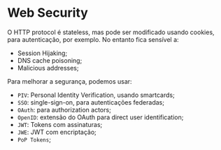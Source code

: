 # Web Security

O HTTP protocol é stateless, mas pode ser modificado usando cookies, para autenticação, por exemplo. No entanto fica sensível a:

- Session Hijaking;
- DNS cache poisoning;
- Malicious addresses;

Para melhorar a segurança, podemos usar:

- `PIV`: Personal Identity Verification, usando smartcards;
- `SSO`: single-sign-on, para autenticações federadas;
- `OAuth`: para authorization actors;
- `OpenID`: extensão do OAuth para direct user identification;
- `JWT`: Tokens com assinaturas;
- `JWE`: JWT com encriptação;
- `PoP Tokens`;

